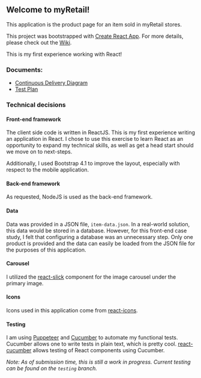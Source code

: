 ## Welcome to myRetail! 

This application is the product page for an item sold in myRetail stores.

This project was bootstrapped with [Create React App](https://github.com/facebook/create-react-app).
For more details, please check out the [Wiki](https://github.com/ecaldwe1/myRetail/wiki).

This is my first experience working with React!

### Documents:
- [Continuous Delivery Diagram](docs/Continuous_Delivery_Diagram.pdf)
- [Test Plan](docs/test-plan.md)

### Technical decisions

#### Front-end framework
The client side code is written in ReactJS. This is my first experience writing an application in React. I chose to use this exercise to learn React as an opportunity to expand my technical skills, as well as get a head start should we move on to next-steps.

Additionally, I used Bootstrap 4.1 to improve the layout, especially with respect to the mobile application.

#### Back-end framework
As requested, NodeJS is used as the back-end framework. 

#### Data
Data was provided in a JSON file, `item-data.json`. 
In a real-world solution, this data would be stored in a database. However, for this front-end case study, I felt that configuring a database was an unnecessary step. Only one product is provided and the data can easily be loaded from the JSON file for the purposes of this application.

#### Carousel
I utilized the [react-slick](https://github.com/akiran/react-slick) component for the image carousel under the primary image. 

#### Icons
Icons used in this application come from [react-icons](https://www.npmjs.com/package/react-icons).

#### Testing
I am using [Puppeteer](https://github.com/GoogleChrome/puppeteer) and [Cucumber](docs.cucumber.io/guides/) to automate my functional tests. Cucumber allows one to write tests in plain text, which is pretty cool. [react-cucumber](https://github.com/pzavolinsky/react-cucumber) allows testing of React components using Cucumber. 

_Note: As of submission time, this is still a work in progress. Current testing can be found on the `testing` branch._
